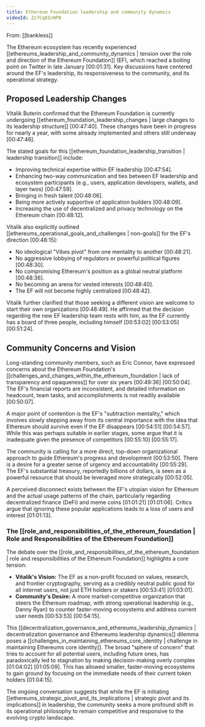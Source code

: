 ```yaml
---
title: Ethereum Foundation leadership and community dynamics
videoId: Zz7Cq8IvNP8
---
```


From: [[bankless]] <br/> 

The Ethereum ecosystem has recently experienced [[ethereums_leadership_and_community_dynamics | tension over the role and direction of the Ethereum Foundation]] (EF), which reached a boiling point on Twitter in late January <a class="yt-timestamp" data-t="00:01:31">[00:01:31]</a>. Key discussions have centered around the EF's leadership, its responsiveness to the community, and its operational strategy.

## Proposed Leadership Changes

Vitalik Buterin confirmed that the Ethereum Foundation is currently undergoing [[ethereum_foundation_leadership_changes | large changes to its leadership structure]] <a class="yt-timestamp" data-t="00:47:40">[00:47:40]</a>. These changes have been in progress for nearly a year, with some already implemented and others still underway <a class="yt-timestamp" data-t="00:47:46">[00:47:46]</a>.

The stated goals for this [[ethereum_foundation_leadership_transition | leadership transition]] include:
*   Improving technical expertise within EF leadership <a class="yt-timestamp" data-t="00:47:54">[00:47:54]</a>.
*   Enhancing two-way communication and ties between EF leadership and ecosystem participants (e.g., users, application developers, wallets, and layer twos) <a class="yt-timestamp" data-t="00:47:59">[00:47:59]</a>.
*   Bringing in fresh talent <a class="yt-timestamp" data-t="00:48:06">[00:48:06]</a>.
*   Being more actively supportive of application builders <a class="yt-timestamp" data-t="00:48:09">[00:48:09]</a>.
*   Increasing the use of decentralized and privacy technology on the Ethereum chain <a class="yt-timestamp" data-t="00:48:12">[00:48:12]</a>.

Vitalik also explicitly outlined [[ethereums_operational_goals_and_challenges | non-goals]] for the EF's direction <a class="yt-timestamp" data-t="00:48:15">[00:48:15]</a>:
*   No ideological "Vibes pivot" from one mentality to another <a class="yt-timestamp" data-t="00:48:21">[00:48:21]</a>.
*   No aggressive lobbying of regulators or powerful political figures <a class="yt-timestamp" data-t="00:48:30">[00:48:30]</a>.
*   No compromising Ethereum's position as a global neutral platform <a class="yt-timestamp" data-t="00:48:36">[00:48:36]</a>.
*   No becoming an arena for vested interests <a class="yt-timestamp" data-t="00:48:40">[00:48:40]</a>.
*   The EF will not become highly centralized <a class="yt-timestamp" data-t="00:48:42">[00:48:42]</a>.

Vitalik further clarified that those seeking a different vision are welcome to start their own organizations <a class="yt-timestamp" data-t="00:48:49">[00:48:49]</a>. He affirmed that the decision regarding the new EF leadership team rests with him, as the EF currently has a board of three people, including himself <a class="yt-timestamp" data-t="00:53:02">[00:53:02]</a> <a class="yt-timestamp" data-t="00:53:05">[00:53:05]</a> <a class="yt-timestamp" data-t="00:51:24">[00:51:24]</a>.

## Community Concerns and Vision

Long-standing community members, such as Eric Connor, have expressed concerns about the Ethereum Foundation's [[challenges_and_changes_within_the_ethereum_foundation | lack of transparency and opaqueness]] for over six years <a class="yt-timestamp" data-t="00:49:36">[00:49:36]</a> <a class="yt-timestamp" data-t="00:50:04">[00:50:04]</a>. The EF's financial reports are inconsistent, and detailed information on headcount, team tasks, and accomplishments is not readily available <a class="yt-timestamp" data-t="00:50:07">[00:50:07]</a>.

A major point of contention is the EF's "subtraction mentality," which involves slowly stepping away from its central importance with the idea that Ethereum should survive even if the EF disappears <a class="yt-timestamp" data-t="00:54:51">[00:54:51]</a> <a class="yt-timestamp" data-t="00:54:57">[00:54:57]</a>. While this was perhaps suitable in earlier stages, some argue that it is inadequate given the presence of competitors <a class="yt-timestamp" data-t="00:55:10">[00:55:10]</a> <a class="yt-timestamp" data-t="00:55:17">[00:55:17]</a>.

The community is calling for a more direct, top-down organizational approach to guide Ethereum's progress and development <a class="yt-timestamp" data-t="00:53:50">[00:53:50]</a>. There is a desire for a greater sense of urgency and accountability <a class="yt-timestamp" data-t="00:55:29">[00:55:29]</a>. The EF's substantial treasury, reportedly billions of dollars, is seen as a powerful resource that should be leveraged more strategically <a class="yt-timestamp" data-t="00:52:05">[00:52:05]</a>.

A perceived disconnect exists between the EF's utopian vision for Ethereum and the actual usage patterns of the chain, particularly regarding decentralized finance (DeFi) and meme coins <a class="yt-timestamp" data-t="01:01:21">[01:01:21]</a> <a class="yt-timestamp" data-t="01:01:06">[01:01:06]</a>. Critics argue that ignoring these popular applications leads to a loss of users and interest <a class="yt-timestamp" data-t="01:01:13">[01:01:13]</a>.

### The [[role_and_responsibilities_of_the_ethereum_foundation | Role and Responsibilities of the Ethereum Foundation]]

The debate over the [[role_and_responsibilities_of_the_ethereum_foundation | role and responsibilities of the Ethereum Foundation]] highlights a core tension:
*   **Vitalik's Vision:** The EF as a non-profit focused on values, research, and frontier cryptography, serving as a credibly neutral public good for all internet users, not just ETH holders or stakers <a class="yt-timestamp" data-t="00:53:41">[00:53:41]</a> <a class="yt-timestamp" data-t="01:03:01">[01:03:01]</a>.
*   **Community's Desire:** A more market-competitive organization that steers the Ethereum roadmap, with strong operational leadership (e.g., Danny Ryan) to counter faster-moving ecosystems and address current user needs <a class="yt-timestamp" data-t="00:53:53">[00:53:53]</a> <a class="yt-timestamp" data-t="00:54:15">[00:54:15]</a>.

This [[decentralization_governance_and_ethereums_leadership_dynamics | decentralization governance and Ethereums leadership dynamics]] dilemma poses a [[challenges_in_maintaining_ethereums_core_identity | challenge in maintaining Ethereums core identity]]. The broad "sphere of concern" that tries to account for all potential users, including future ones, has paradoxically led to stagnation by making decision-making overly complex <a class="yt-timestamp" data-t="01:04:02">[01:04:02]</a> <a class="yt-timestamp" data-t="01:05:09">[01:05:09]</a>. This has allowed smaller, faster-moving ecosystems to gain ground by focusing on the immediate needs of their current token holders <a class="yt-timestamp" data-t="01:04:15">[01:04:15]</a>.

The ongoing conversation suggests that while the EF is initiating [[ethereums_strategic_pivot_and_its_implications | strategic pivot and its implications]] in leadership, the community seeks a more profound shift in its operational philosophy to remain competitive and responsive to the evolving crypto landscape.